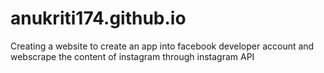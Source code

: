 # anukriti174.github.io
Creating a website to create an app into facebook developer account and webscrape the content of instagram through instagram API
